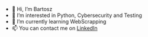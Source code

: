 - 👋 Hi, I’m Bartosz
- 👀 I’m interested in Python, Cybersecurity and Testing
- 🌱 I’m currently learning WebScrapping
- 📫 You can contact me on <a href="https://www.linkedin.com/in/bartosz-sporek-b03a97192/">LinkedIn</a> 

<!---
bartosz-sporek/bartosz-sporek is a ✨ special ✨ repository because its `README.md` (this file) appears on your GitHub profile.
You can click the Preview link to take a look at your changes.
--->

